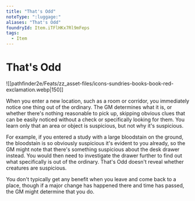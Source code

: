 ```yaml
---
title: "That's Odd"
noteType: ":luggage:"
aliases: "That's Odd"
foundryId: Item.iTFlHKx7Rl9mFeps
tags:
  - Item
---
```


# That's Odd
![[pathfinder2e/Feats/zz_asset-files/icons-sundries-books-book-red-exclamation.webp|150]]

When you enter a new location, such as a room or corridor, you immediately notice one thing out of the ordinary. The GM determines what it is, or whether there's nothing reasonable to pick up, skipping obvious clues that can be easily noticed without a check or specifically looking for them. You learn only that an area or object is suspicious, but not why it's suspicious.

For example, if you entered a study with a large bloodstain on the ground, the bloodstain is so obviously suspicious it's evident to you already, so the GM might note that there's something suspicious about the desk drawer instead. You would then need to investigate the drawer further to find out what specifically is out of the ordinary. That's Odd doesn't reveal whether creatures are suspicious.

You don't typically get any benefit when you leave and come back to a place, though if a major change has happened there and time has passed, the GM might determine that you do.
